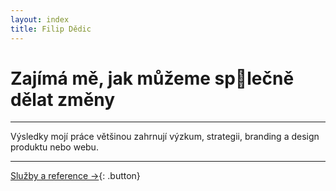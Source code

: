 ```yaml
---
layout: index
title: Filip Dědic
---
```

# Zajímá&nbsp;mě, jak můžeme sp👀lečně dělat změny

***
Výsledky mojí práce většinou zahrnují výzkum, strategii, branding a&nbsp;design produktu nebo webu.

***

[Služby a reference →](/sluzby){: .button}
